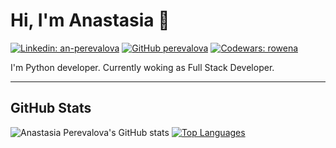 # Hi, I'm Anastasia 👋
[![Linkedin: an-perevalova](https://img.shields.io/badge/-an--perevalova-blue?style=flat-square&logo=Linkedin&logoColor=white&link=https://www.linkedin.com/in/an-perevalova/)](https://www.linkedin.com/in/an-perevalova/)
[![GitHub perevalova](https://img.shields.io/github/followers/perevalova?label=follow&style=social)](https://github.com/perevalova)
[![Codewars: rowena](https://www.codewars.com/users/rowena/badges/micro)](https://www.codewars.com/users/rowena)

I'm Python developer. Currently woking as Full Stack Developer.

<hr>

## GitHub Stats

![Anastasia Perevalova's GitHub stats](https://github-readme-stats.vercel.app/api?username=perevalova&show_icons=&private_count=true&hide=stars,issues,contribs&theme=algolia)
[![Top Languages](https://github-readme-stats.vercel.app/api/top-langs/?username=perevalova&layout=compact)]()

